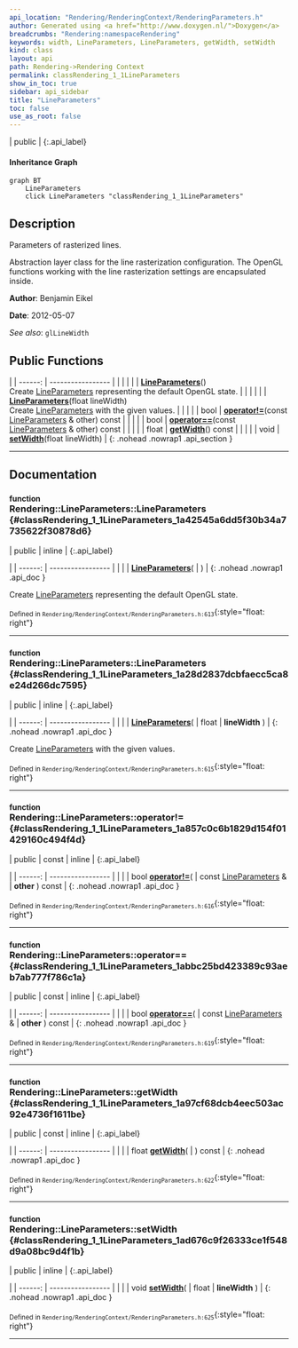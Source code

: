 ```yaml
---
api_location: "Rendering/RenderingContext/RenderingParameters.h"
author: Generated using <a href="http://www.doxygen.nl/">Doxygen</a>
breadcrumbs: "Rendering:namespaceRendering"
keywords: width, LineParameters, LineParameters, getWidth, setWidth
kind: class
layout: api
path: Rendering->Rendering Context
permalink: classRendering_1_1LineParameters
show_in_toc: true
sidebar: api_sidebar
title: "LineParameters"
toc: false
use_as_root: false
---
```


| public |
{:.api_label}

#### Inheritance Graph

```mermaid
graph BT
	LineParameters
	click LineParameters "classRendering_1_1LineParameters"
```

## Description

Parameters of rasterized lines.

Abstraction layer class for the line rasterization configuration. The OpenGL functions working with the line rasterization settings are encapsulated inside.

**Author**: Benjamin Eikel



**Date**: 2012-05-07



*See also*: `glLineWidth`





## Public Functions

|
| ------: | ----------------- |
|  | |
|  | **[LineParameters](#classRendering_1_1LineParameters_1a42545a6dd5f30b34a7735622f30878d6)**() <br/> Create [LineParameters](classRendering_1_1LineParameters) representing the default OpenGL state. |
|  | |
|  | **[LineParameters](#classRendering_1_1LineParameters_1a28d2837dcbfaecc5ca8e24d266dc7595)**(float lineWidth) <br/> Create [LineParameters](classRendering_1_1LineParameters) with the given values. |
|  | |
| bool | **[operator!=](#classRendering_1_1LineParameters_1a857c0c6b1829d154f01429160c494f4d)**(const [LineParameters](classRendering_1_1LineParameters) & other) const |
|  | |
| bool | **[operator==](#classRendering_1_1LineParameters_1abbc25bd423389c93aeb7ab777f786c1a)**(const [LineParameters](classRendering_1_1LineParameters) & other) const |
|  | |
| float | **[getWidth](#classRendering_1_1LineParameters_1a97cf68dcb4eec503ac92e4736f1611be)**() const |
|  | |
| void | **[setWidth](#classRendering_1_1LineParameters_1ad676c9f26333ce1f548d9a08bc9d4f1b)**(float lineWidth) |
{: .nohead .nowrap1 .api_section }


-------------------------------------------------------------------

## Documentation

### <small>function</small><br/> Rendering::LineParameters::LineParameters {#classRendering_1_1LineParameters_1a42545a6dd5f30b34a7735622f30878d6}

| public | inline |
{:.api_label}

|
| ------: | ----------------- |
|  |
|  **[LineParameters](#classRendering_1_1LineParameters_1a42545a6dd5f30b34a7735622f30878d6)**( |  ) |
{: .nohead .nowrap1 .api_doc }

Create [LineParameters](classRendering_1_1LineParameters) representing the default OpenGL state.





<sub>Defined in `Rendering/RenderingContext/RenderingParameters.h:613`</sub>{:style="float: right"}

-------------------------------------------------------------------

### <small>function</small><br/> Rendering::LineParameters::LineParameters {#classRendering_1_1LineParameters_1a28d2837dcbfaecc5ca8e24d266dc7595}

| public | inline |
{:.api_label}

|
| ------: | ----------------- |
|  |
|  **[LineParameters](#classRendering_1_1LineParameters_1a28d2837dcbfaecc5ca8e24d266dc7595)**( | float | **lineWidth** ) |
{: .nohead .nowrap1 .api_doc }

Create [LineParameters](classRendering_1_1LineParameters) with the given values.





<sub>Defined in `Rendering/RenderingContext/RenderingParameters.h:615`</sub>{:style="float: right"}

-------------------------------------------------------------------

### <small>function</small><br/> Rendering::LineParameters::operator!= {#classRendering_1_1LineParameters_1a857c0c6b1829d154f01429160c494f4d}

| public | const | inline |
{:.api_label}

|
| ------: | ----------------- |
|  |
| bool **[operator!=](#classRendering_1_1LineParameters_1a857c0c6b1829d154f01429160c494f4d)**( | const [LineParameters](classRendering_1_1LineParameters) & | **other** ) const |
{: .nohead .nowrap1 .api_doc }





<sub>Defined in `Rendering/RenderingContext/RenderingParameters.h:616`</sub>{:style="float: right"}

-------------------------------------------------------------------

### <small>function</small><br/> Rendering::LineParameters::operator== {#classRendering_1_1LineParameters_1abbc25bd423389c93aeb7ab777f786c1a}

| public | const | inline |
{:.api_label}

|
| ------: | ----------------- |
|  |
| bool **[operator==](#classRendering_1_1LineParameters_1abbc25bd423389c93aeb7ab777f786c1a)**( | const [LineParameters](classRendering_1_1LineParameters) & | **other** ) const |
{: .nohead .nowrap1 .api_doc }





<sub>Defined in `Rendering/RenderingContext/RenderingParameters.h:619`</sub>{:style="float: right"}

-------------------------------------------------------------------

### <small>function</small><br/> Rendering::LineParameters::getWidth {#classRendering_1_1LineParameters_1a97cf68dcb4eec503ac92e4736f1611be}

| public | const | inline |
{:.api_label}

|
| ------: | ----------------- |
|  |
| float **[getWidth](#classRendering_1_1LineParameters_1a97cf68dcb4eec503ac92e4736f1611be)**( |  ) const |
{: .nohead .nowrap1 .api_doc }





<sub>Defined in `Rendering/RenderingContext/RenderingParameters.h:622`</sub>{:style="float: right"}

-------------------------------------------------------------------

### <small>function</small><br/> Rendering::LineParameters::setWidth {#classRendering_1_1LineParameters_1ad676c9f26333ce1f548d9a08bc9d4f1b}

| public | inline |
{:.api_label}

|
| ------: | ----------------- |
|  |
| void **[setWidth](#classRendering_1_1LineParameters_1ad676c9f26333ce1f548d9a08bc9d4f1b)**( | float | **lineWidth** ) |
{: .nohead .nowrap1 .api_doc }





<sub>Defined in `Rendering/RenderingContext/RenderingParameters.h:625`</sub>{:style="float: right"}

-------------------------------------------------------------------

